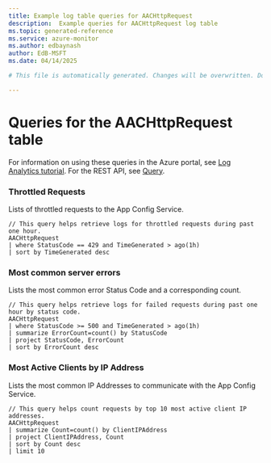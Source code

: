 ```yaml
---
title: Example log table queries for AACHttpRequest
description:  Example queries for AACHttpRequest log table
ms.topic: generated-reference
ms.service: azure-monitor
ms.author: edbaynash
author: EdB-MSFT
ms.date: 04/14/2025

# This file is automatically generated. Changes will be overwritten. Do not change this file directly. 

---
```


# Queries for the AACHttpRequest table

For information on using these queries in the Azure portal, see [Log Analytics tutorial](/azure/azure-monitor/logs/log-analytics-tutorial). For the REST API, see [Query](/azure/azure-monitor/logs/api/overview).


### Throttled Requests  


Lists of throttled requests to the App Config Service.  

```query
// This query helps retrieve logs for throttled requests during past one hour.
AACHttpRequest
| where StatusCode == 429 and TimeGenerated > ago(1h)
| sort by TimeGenerated desc

```



### Most common server errors  


Lists the most common error Status Code and a corresponding count.  

```query
// This query helps retrieve logs for failed requests during past one hour by status code. 
AACHttpRequest
| where StatusCode >= 500 and TimeGenerated > ago(1h)
| summarize ErrorCount=count() by StatusCode
| project StatusCode, ErrorCount
| sort by ErrorCount desc

```



### Most Active Clients by IP Address  


Lists the most common IP Addresses to communicate with the App Config Service.  

```query
// This query helps count requests by top 10 most active client IP addresses.  
AACHttpRequest
| summarize Count=count() by ClientIPAddress
| project ClientIPAddress, Count
| sort by Count desc
| limit 10

```

